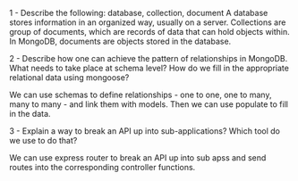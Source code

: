 1 - Describe the following: database, collection, document
  A database stores information in an organized way, usually on a server. Collections are group of documents, which are records of data that can hold objects within. In MongoDB, documents are objects stored in the database.

2 - Describe how one can achieve the pattern of relationships in MongoDB. What needs to take place at schema level? How do we fill in the appropriate relational data using mongoose?

We can use schemas to define relationships - one to one, one to many, many to many - and link them with models. Then we can use populate to fill in the data.

3 - Explain a way to break an API up into sub-applications? Which tool do we use to do that?

We can use express router to break an API up into sub apss and send routes into the corresponding controller functions.